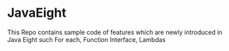 # JavaEight
This Repo contains sample code of features which are newly introduced in Java Eight such For each, Function Interface, Lambdas
